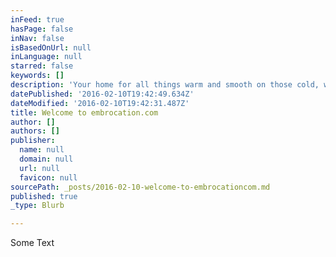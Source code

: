 ```yaml
---
inFeed: true
hasPage: false
inNav: false
isBasedOnUrl: null
inLanguage: null
starred: false
keywords: []
description: 'Your home for all things warm and smooth on those cold, wet days'
datePublished: '2016-02-10T19:42:49.634Z'
dateModified: '2016-02-10T19:42:31.487Z'
title: Welcome to embrocation.com
author: []
authors: []
publisher:
  name: null
  domain: null
  url: null
  favicon: null
sourcePath: _posts/2016-02-10-welcome-to-embrocationcom.md
published: true
_type: Blurb

---
```

Some Text